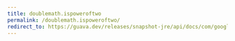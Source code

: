 ```yaml
---
title: doublemath.ispoweroftwo
permalink: /doublemath.ispoweroftwo/
redirect_to: https://guava.dev/releases/snapshot-jre/api/docs/com/google/common/math/DoubleMath.html#isPowerOfTwo-double-
---
```

